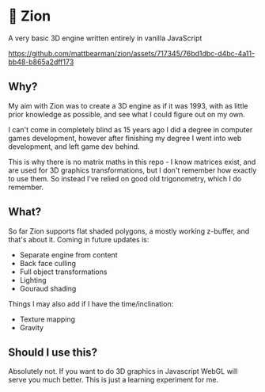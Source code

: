 # 🧊 Zion

A very basic 3D engine written entirely in vanilla JavaScript

https://github.com/mattbearman/zion/assets/717345/76bd1dbc-d4bc-4a11-bb48-b865a2dff173

## Why?

My aim with Zion was to create a 3D engine as if it was 1993, with as little prior knowledge as possible, and see what I could figure out on my own.

I can't come in completely blind as 15 years ago I did a degree in computer games development, however after finishing my degree I went into web development, and left game dev behind.

This is why there is no matrix maths in this repo - I know matrices exist, and are used for 3D graphics transformations, but I don't remember how exactly to use them. So instead I've relied on good old trigonometry, which I do remember.


## What?

So far Zion supports flat shaded polygons, a mostly working z-buffer, and that's about it. Coming in future updates is:

 - Separate engine from content
 - Back face culling
 - Full object transformations
 - Lighting
 - Gouraud shading

Things I may also add if I have the time/inclination:

 - Texture mapping
 - Gravity


## Should I use this?

Absolutely not. If you want to do 3D graphics in Javascript WebGL will serve you much better. This is just a learning experiment for me.

